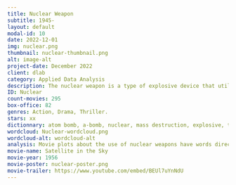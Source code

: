 ```yaml
---
title: Nuclear Weapon
subtitle: 1945-
layout: default
modal-id: 10
date: 2022-12-01
img: nuclear.png
thumbnail: nuclear-thumbnail.png
alt: image-alt
project-date: December 2022
client: dlab
category: Applied Data Analysis
description: The nuclear weapon is a type of explosive device that utilizes nuclear reactions to release a tremendous amount of energy in the form of an explosion. The first nuclear weapon was developed by the United States during World War II as part of the Manhattan Project, and it was used to drop atomic bombs on the Japanese cities of Hiroshima and Nagasaki in 1945. Since then, several other countries have developed nuclear weapons, and the global stockpile of nuclear weapons has grown to over 13,000. The possession and use of nuclear weapons have been a source of international tension and concern, as they have the potential to cause devastating destruction and long-term harm to human health and the environment. The international community has taken steps to address the proliferation of nuclear weapons and promote disarmament, including through treaties and nonproliferation agreements. As nuclear technology becomes more accessible and arms control collapses in the face of rising tensions between major powers, the world is entering a dangerous period. With weakened alliances and fading memories of the devastation caused by the use of nuclear weapons in the past, the risk of nuclear competition or even the use of nuclear weapons is increasing. These developments pose a significant threat to global stability. Throughout the last few decades, several movies have tried exposing the threats of nuclear wars and have predicted the coming nuclear crisis, hoping to reason governments about the use of such a destructive tool against populations.
ID: Nuclear
count-movies: 295
box-office: 82
genres: Action, Drama, Thriller.
stars: xx
dictionnary: atom bomb, a-bomb, nuclear, mass destruction, explosive, tnt, radiation, hiroshima, nagasaki, uranium, fission bomb, radioactive, plutonium, thermonuclear, gamma rays, x-rays, isotopes, gravity bomb, missiles.
wordcloud: Nuclear-wordcloud.png
wordcloud-alt: wordcloud-alt
analysis: Movie plots about the use of nuclear weapons have words directly relating to the weapons features like “bomb”, “nuclear”, “missile”, “radiation”, “weapon”, “explosive” and “time”, which probably relates to the very little time there is to diffuse a bomb. Then, vocabularies that evoke war, so the usage of nuclear weapons, are abundantly used in the movie plots, like “soviet”, “war”, “american”, “president”, “death”, “escape”. During the Cold War, the United States and Soviet Union competed in an arms race for atomic weapons, which explains the presence of the words “american” and “soviet”. “President” appears in movie plots because, in the US, only the president possessed the unique control of the nuclear launch authority. The word “scientist” also frequently appears, which recalls that nuclear power is a major scientific discovery above all.
movie-name: Satellite in the Sky
movie-year: 1956
movie-poster: nuclear-poster.png
movie-trailer: https://www.youtube.com/embed/BEUl7uYnNdU
---
```

